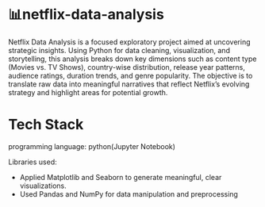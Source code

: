 # 📊netflix-data-analysis
Netflix Data Analysis is a focused exploratory project aimed at uncovering strategic insights. Using Python for data cleaning, visualization, and storytelling, this analysis breaks down key dimensions such as content type (Movies vs. TV Shows), country-wise distribution, release year patterns, audience ratings, duration trends, and genre popularity. The objective is to translate raw data into meaningful narratives that reflect Netflix’s evolving strategy and highlight areas for potential growth. 

# Tech Stack
programming language: python(Jupyter Notebook)

Libraries used: 
- Applied Matplotlib and Seaborn to generate meaningful, clear visualizations.
- Used Pandas and NumPy for data manipulation and preprocessing
